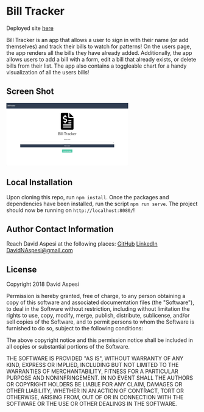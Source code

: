 # Bill Tracker
Deployed site [here]("https://bill-track.firebaseapp.com/#/")

Bill Tracker is an app that allows a user to sign in with their name (or add themselves) and track their bills to watch for patterns!  On the users page, the app renders all the bills they have already added.  Additionally, the app allows users to add a bill with a form, edit a bill that already exists, or delete bills from their list.  The app also contains a toggleable chart for a handy visualization of all the users bills!

## Screen Shot
![billtracker screepcap](./src/assets/billtracker.gif)

## Local Installation

Upon cloning this repo, run `npm install`.  Once the packages and dependencies have been installed, run the script `npm run serve`.  The project should now be running on `http://localhost:8080/`!

## Author Contact Information
Reach David Aspesi at the following places:
[GitHub](https://github.com/DavidNAspesi/)
[LinkedIn](https://www.linkedin.com/in/davidnaspesi/)
DavidNAspesi@gmail.com

## License

Copyright 2018 David Aspesi

Permission is hereby granted, free of charge, to any person obtaining a copy of this software and associated documentation files (the "Software"), to deal in the Software without restriction, including without limitation the rights to use, copy, modify, merge, publish, distribute, sublicense, and/or sell copies of the Software, and to permit persons to whom the Software is furnished to do so, subject to the following conditions:

The above copyright notice and this permission notice shall be included in all copies or substantial portions of the Software.

THE SOFTWARE IS PROVIDED "AS IS", WITHOUT WARRANTY OF ANY KIND, EXPRESS OR IMPLIED, INCLUDING BUT NOT LIMITED TO THE WARRANTIES OF MERCHANTABILITY, FITNESS FOR A PARTICULAR PURPOSE AND NONINFRINGEMENT. IN NO EVENT SHALL THE AUTHORS OR COPYRIGHT HOLDERS BE LIABLE FOR ANY CLAIM, DAMAGES OR OTHER LIABILITY, WHETHER IN AN ACTION OF CONTRACT, TORT OR OTHERWISE, ARISING FROM, OUT OF OR IN CONNECTION WITH THE SOFTWARE OR THE USE OR OTHER DEALINGS IN THE SOFTWARE.